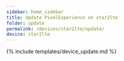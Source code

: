 ```yaml
---
sidebar: home_sidebar
title: Update PixelExperience on star2lte
folder: update
permalink: /devices/star2lte/update/
device: star2lte
---
```

{% include templates/device_update.md %}
